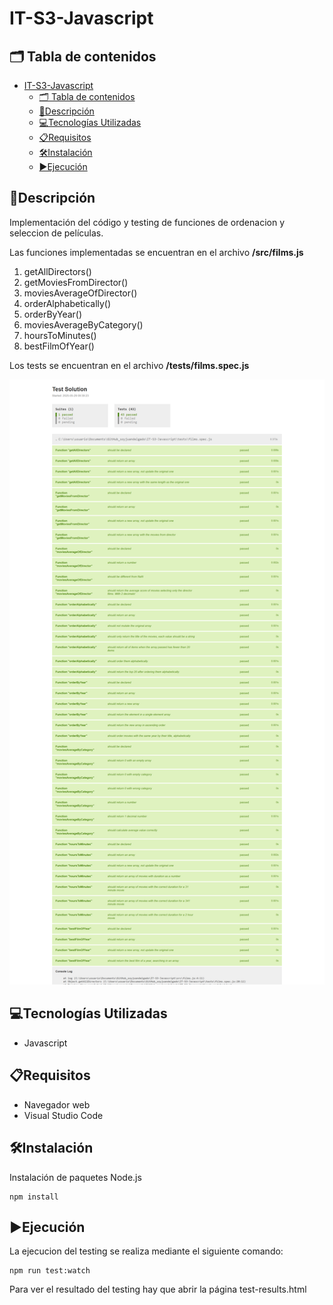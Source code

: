 # IT-S3-Javascript

## 🗂️ Tabla de contenidos

- [IT-S3-Javascript](#it-s3-javascript)
  - [🗂️ Tabla de contenidos](#️-tabla-de-contenidos)
  - [📄Descripción](#descripción)
  - [💻Tecnologías Utilizadas](#tecnologías-utilizadas)
  - [📋Requisitos](#requisitos)
  - [🛠️Instalación](#️instalación)
  - [▶️Ejecución](#️ejecución)

## 📄Descripción

Implementación del código y testing de funciones de ordenacion y seleccion de películas.

Las funciones implementadas se encuentran en el archivo **/src/films.js**

1. getAllDirectors()
2. getMoviesFromDirector()
3. moviesAverageOfDirector()
4. orderAlphabetically()
5. orderByYear()
6. moviesAverageByCategory()
7. hoursToMinutes()
8. bestFilmOfYear()

Los tests se encuentran en el archivo **/tests/films.spec.js**

![Captura Web Testing](/assets/img/test-results.png)

## 💻Tecnologías Utilizadas

- Javascript

## 📋Requisitos

- Navegador web
- Visual Studio Code
  
## 🛠️Instalación

Instalación de paquetes Node.js

```shell
npm install
```

## ▶️Ejecución

La ejecucion del testing se realiza mediante el siguiente comando:

```shell
npm run test:watch
```

Para ver el resultado del testing hay que abrir la página test-results.html

